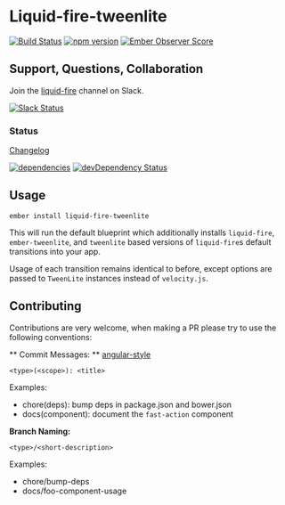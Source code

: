 Liquid-fire-tweenlite
=====================

[![Build Status](https://travis-ci.org/runspired/liquid-fire-tweenlite.svg)](https://travis-ci.org/runspired/liquid-fire-tweenlite)
[![npm version](https://badge.fury.io/js/liquid-fire-tweenlite.svg)](http://badge.fury.io/js/liquid-fire-tweenlite)
[![Ember Observer Score](http://emberobserver.com/badges/liquid-fire-tweenlite.svg)](http://emberobserver.com/addons/liquid-fire-tweenlite)

## Support, Questions, Collaboration

Join the [liquid-fire](https://embercommunity.slack.com/messages/liquid-fire/) channel on Slack.

[![Slack Status](https://ember-community-slackin.herokuapp.com/badge.svg)](https://ember-community-slackin.herokuapp.com/)

### Status

[Changelog](./CHANGELOG.md)

[![dependencies](https://david-dm.org/runspired/liquid-fire-tweenlite.svg)](https://david-dm.org/runspired/liquid-fire-tweenlite)
[![devDependency Status](https://david-dm.org/runspired/liquid-fire-tweenlite/dev-status.svg)](https://david-dm.org/runspired/liquid-fire-tweenlite#info=devDependencies)


## Usage

`ember install liquid-fire-tweenlite`

This will run the default blueprint which additionally installs `liquid-fire`, `ember-tweenlite`, and `tweenlite` based
versions of `liquid-fire`s default transitions into your app.

Usage of each transition remains identical to before, except options are passed to `TweenLite` instances
instead of `velocity.js`.

## Contributing

Contributions are very welcome, when making a PR please try to use the following conventions:

** Commit Messages: ** [angular-style](https://github.com/angular/angular.js/blob/v1.4.8/CONTRIBUTING.md#commit)

`<type>(<scope>): <title>`

Examples:

- chore(deps): bump deps in package.json and bower.json
- docs(component): document the `fast-action` component

**Branch Naming:**

`<type>/<short-description>`

Examples:

- chore/bump-deps
- docs/foo-component-usage

